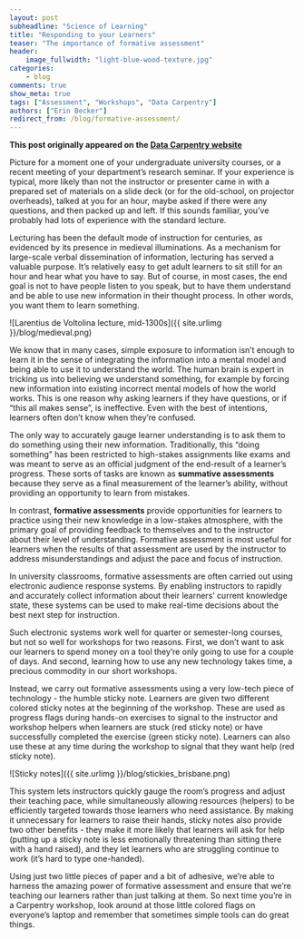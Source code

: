 ```yaml
---
layout: post
subheadline: "Science of Learning"
title: "Responding to your Learners"
teaser: "The importance of formative assessment"
header:
    image_fullwidth: "light-blue-wood-texture.jpg"
categories:
    - blog
comments: true
show_meta: true
tags: ["Assessment", "Workshops", "Data Carpentry"]
authors: ["Erin Becker"]
redirect_from: /blog/formative-assessment/
--- 
```


**This post originally appeared on the [Data Carpentry website](https://datacarpentry.org)**

Picture for a moment one of your undergraduate university courses, or a recent meeting of your department’s research seminar. If your experience is typical, more likely than not the instructor or presenter came in with a prepared set of materials on a slide deck (or for the old-school, on projector overheads), talked at you for an hour, maybe asked if there were any questions, and then packed up and left. If this sounds familiar, you’ve probably had lots of experience with the standard lecture.  

Lecturing has been the default mode of instruction for centuries, as evidenced by its presence in medieval illuminations. As a mechanism for large-scale verbal dissemination of information, lecturing has served a valuable purpose. It’s relatively easy to get adult learners to sit still for an hour and hear what you have to say. But of course, in most cases, the end goal is not to have people listen to you speak, but to have them understand and be able to use new information in their thought process. In other words, you want them to learn something.  

![Larentius de Voltolina lecture, mid-1300s]({{ site.urlimg }}/blog/medieval.png)

We know that in many cases, simple exposure to information isn’t enough to learn it in the sense of integrating the information into a mental model and being able to use it to understand the world. The human brain is expert in tricking us into believing we understand something, for example by forcing new information into existing incorrect mental models of how the world works. This is one reason why asking learners if they have questions, or if “this all makes sense”, is ineffective. Even with the best of intentions, learners often don’t know when they’re confused.   

The only way to accurately gauge learner understanding is to ask them to do something using their new information. Traditionally, this “doing something” has been restricted to high-stakes assignments like exams and was meant to serve as an official judgment of the end-result of a learner’s progress. These sorts of tasks are known as **summative assessments** because they serve as a final measurement of the learner’s ability, without providing an opportunity to learn from mistakes.  

In contrast, **formative assessments** provide opportunities for learners to practice using their new knowledge in a low-stakes atmosphere, with the primary goal of providing feedback to themselves and to the instructor about their level of understanding. Formative assessment is most useful for learners when the results of that assessment are used by the instructor to address misunderstandings and adjust the pace and focus of instruction.  

In university classrooms, formative assessments are often carried out using electronic audience response systems. By enabling instructors to rapidly and accurately collect information about their learners’ current knowledge state, these systems can be used to make real-time decisions about the best next step for instruction.  

Such electronic systems work well for quarter or semester-long courses, but not so well for workshops for two reasons. First, we don’t want to ask our learners to spend money on a tool they’re only going to use for a couple of days. And second, learning how to use any new technology takes time, a precious commodity in our short workshops.  

Instead, we carry out formative assessments using a very low-tech piece of technology - the humble sticky note. Learners are given two different colored sticky notes at the beginning of the workshop. These are used as progress flags during hands-on exercises to signal to the instructor and workshop helpers when learners are stuck (red sticky note) or have successfully completed the exercise (green sticky note). Learners can also use these at any time during the workshop to signal that they want help (red sticky note). 

![Sticky notes]({{ site.urlimg }}/blog/stickies_brisbane.png)

This system lets instructors quickly gauge the room’s progress and adjust their teaching pace, while simultaneously allowing resources (helpers) to be efficiently targeted towards those learners who need assistance. By making it unnecessary for learners to raise their hands, sticky notes also provide two other benefits - they make it more likely that learners will ask for help (putting up a sticky note is less emotionally threatening than sitting there with a hand raised), and they let learners who are struggling continue to work (it’s hard to type one-handed).

Using just two little pieces of paper and a bit of adhesive, we’re able to harness the amazing power of formative assessment and ensure that we’re teaching our learners rather than just talking at them. So next time you’re in a Carpentry workshop, look around at those little colored flags on everyone’s laptop and remember that sometimes simple tools can do great things.

